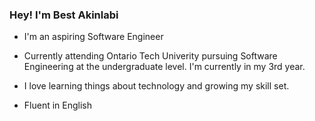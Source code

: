 ### Hey! I'm Best Akinlabi 
- I'm an aspiring Software Engineer
  
- Currently attending Ontario Tech Univerity pursuing Software Engineering at the undergraduate level. I'm currently in my 3rd year.
  
- I love learning things about technology and growing my skill set.
  
-  Fluent in English
<!--
**Bestakin/Bestakin** is a ✨ _special_ ✨ repository because its `README.md` (this file) appears on your GitHub profile.

Here are some ideas to get you started:

- 🔭 I’m currently working on ...
- 🌱 I’m currently learning ...
- 👯 I’m looking to collaborate on ...
- 🤔 I’m looking for help with ...
- 💬 Ask me about ...
- 📫 How to reach me: ...
- 😄 Pronouns: ...
- ⚡ Fun fact: ...
-->
